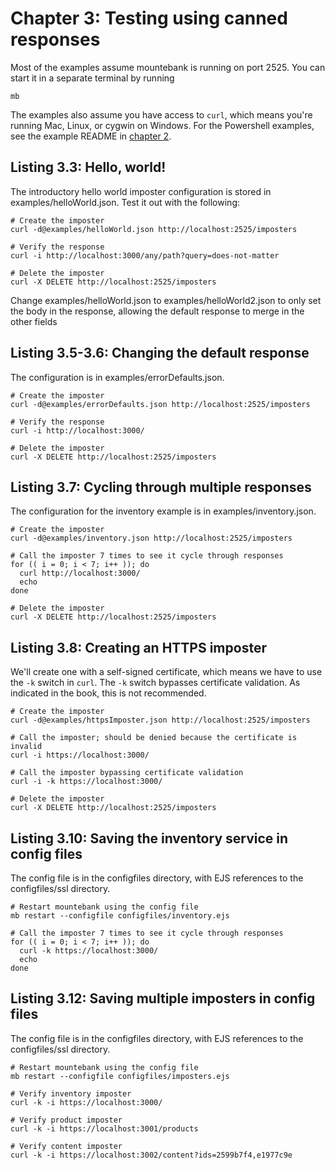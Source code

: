 # Chapter 3: Testing using canned responses

Most of the examples assume mountebank is running on port 2525. You can start it in a
separate terminal by running

````
mb
````

The examples also assume you have access to `curl`, which means you're running Mac, Linux,
or cygwin on Windows. For the Powershell examples, see the example README in
[chapter 2](https://github.com/bbyars/mountebank-in-action/tree/master/ch02).

## Listing 3.3: Hello, world!

The introductory hello world imposter configuration is stored in examples/helloWorld.json.
Test it out with the following:

````
# Create the imposter
curl -d@examples/helloWorld.json http://localhost:2525/imposters

# Verify the response
curl -i http://localhost:3000/any/path?query=does-not-matter

# Delete the imposter
curl -X DELETE http://localhost:2525/imposters
````

Change examples/helloWorld.json to examples/helloWorld2.json to only set the body in the
response, allowing the default response to merge in the other fields

## Listing 3.5-3.6: Changing the default response

The configuration is in examples/errorDefaults.json.

````
# Create the imposter
curl -d@examples/errorDefaults.json http://localhost:2525/imposters

# Verify the response
curl -i http://localhost:3000/

# Delete the imposter
curl -X DELETE http://localhost:2525/imposters
````

## Listing 3.7: Cycling through multiple responses

The configuration for the inventory example is in examples/inventory.json.

````
# Create the imposter
curl -d@examples/inventory.json http://localhost:2525/imposters

# Call the imposter 7 times to see it cycle through responses
for (( i = 0; i < 7; i++ )); do
  curl http://localhost:3000/
  echo
done

# Delete the imposter
curl -X DELETE http://localhost:2525/imposters
````

## Listing 3.8: Creating an HTTPS imposter

We'll create one with a self-signed certificate, which means we have to use the `-k`
switch in `curl`. The `-k` switch bypasses certificate validation. As indicated in the
book, this is not recommended.

````
# Create the imposter
curl -d@examples/httpsImposter.json http://localhost:2525/imposters

# Call the imposter; should be denied because the certificate is invalid
curl -i https://localhost:3000/

# Call the imposter bypassing certificate validation
curl -i -k https://localhost:3000/

# Delete the imposter
curl -X DELETE http://localhost:2525/imposters
````

## Listing 3.10: Saving the inventory service in config files

The config file is in the configfiles directory, with EJS references to the configfiles/ssl
directory.

````
# Restart mountebank using the config file
mb restart --configfile configfiles/inventory.ejs

# Call the imposter 7 times to see it cycle through responses
for (( i = 0; i < 7; i++ )); do
  curl -k https://localhost:3000/
  echo
done
````

## Listing 3.12: Saving multiple imposters in config files

The config file is in the configfiles directory, with EJS references to the configfiles/ssl
directory.

````
# Restart mountebank using the config file
mb restart --configfile configfiles/imposters.ejs

# Verify inventory imposter
curl -k -i https://localhost:3000/

# Verify product imposter
curl -k -i https://localhost:3001/products

# Verify content imposter
curl -k -i https://localhost:3002/content?ids=2599b7f4,e1977c9e
````
